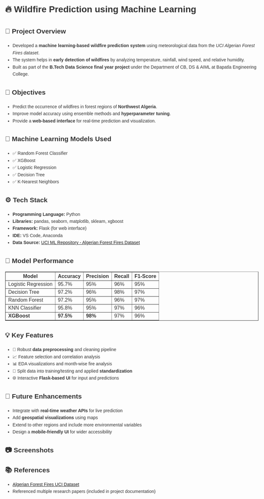 <!DOCTYPE html>
<html lang="en">
<head>
  <meta charset="UTF-8">
  <title>Wildfire Prediction Project</title>
</head>
<body style="font-family:Arial, sans-serif; line-height:1.6; color:#333; padding:20px; max-width:800px; margin:auto;">

  <h1>🔥 Wildfire Prediction using Machine Learning</h1>

  <h2>📘 Project Overview</h2>
  <ul>
    <li>Developed a <strong>machine learning-based wildfire prediction system</strong> using meteorological data from the <em>UCI Algerian Forest Fires dataset</em>.</li>
    <li>The system helps in <strong>early detection of wildfires</strong> by analyzing temperature, rainfall, wind speed, and relative humidity.</li>
    <li>Built as part of the <strong>B.Tech Data Science final year project</strong> under the Department of CB, DS & AIML at Bapatla Engineering College.</li>
  </ul>

  <h2>🎯 Objectives</h2>
  <ul>
    <li>Predict the occurrence of wildfires in forest regions of <strong>Northwest Algeria</strong>.</li>
    <li>Improve model accuracy using ensemble methods and <strong>hyperparameter tuning</strong>.</li>
    <li>Provide a <strong>web-based interface</strong> for real-time prediction and visualization.</li>
  </ul>

  <h2>🧠 Machine Learning Models Used</h2>
  <ul>
    <li>✅ Random Forest Classifier</li>
    <li>✅ XGBoost</li>
    <li>✅ Logistic Regression</li>
    <li>✅ Decision Tree</li>
    <li>✅ K-Nearest Neighbors</li>
  </ul>

  <h2>⚙️ Tech Stack</h2>
  <ul>
    <li><strong>Programming Language:</strong> Python</li>
    <li><strong>Libraries:</strong> pandas, seaborn, matplotlib, sklearn, xgboost</li>
    <li><strong>Framework:</strong> Flask (for web interface)</li>
    <li><strong>IDE:</strong> VS Code, Anaconda</li>
    <li><strong>Data Source:</strong> <a href="https://archive.ics.uci.edu/" target="_blank">UCI ML Repository - Algerian Forest Fires Dataset</a></li>
  </ul>

  <h2>🧪 Model Performance</h2>
  <table border="1" cellpadding="8" cellspacing="0" style="border-collapse: collapse;">
    <thead>
      <tr>
        <th>Model</th>
        <th>Accuracy</th>
        <th>Precision</th>
        <th>Recall</th>
        <th>F1-Score</th>
      </tr>
    </thead>
    <tbody>
      <tr>
        <td>Logistic Regression</td>
        <td>95.7%</td>
        <td>95%</td>
        <td>96%</td>
        <td>95%</td>
      </tr>
      <tr>
        <td>Decision Tree</td>
        <td>97.2%</td>
        <td>96%</td>
        <td>98%</td>
        <td>97%</td>
      </tr>
      <tr>
        <td>Random Forest</td>
        <td>97.2%</td>
        <td>95%</td>
        <td>96%</td>
        <td>97%</td>
      </tr>
      <tr>
        <td>KNN Classifier</td>
        <td>95.8%</td>
        <td>95%</td>
        <td>97%</td>
        <td>96%</td>
      </tr>
      <tr>
        <td><strong>XGBoost</strong></td>
        <td><strong>97.5%</strong></td>
        <td><strong>98%</strong></td>
        <td>97%</td>
        <td>96%</td>
      </tr>
    </tbody>
  </table>

  <h2>💡 Key Features</h2>
  <ul>
    <li>🧹 Robust <strong>data preprocessing</strong> and cleaning pipeline</li>
    <li>📈 Feature selection and correlation analysis</li>
    <li>📊 EDA visualizations and month-wise fire analysis</li>
    <li>🧪 Split data into training/testing and applied <strong>standardization</strong></li>
    <li>🌐 Interactive <strong>Flask-based UI</strong> for input and predictions</li>
  </ul>

  <h2>🚀 Future Enhancements</h2>
  <ul>
    <li>Integrate with <strong>real-time weather APIs</strong> for live prediction</li>
    <li>Add <strong>geospatial visualizations</strong> using maps</li>
    <li>Extend to other regions and include more environmental variables</li>
    <li>Design a <strong>mobile-friendly UI</strong> for wider accessibility</li>
  </ul>

  <h2>📷 Screenshots</h2>
  

  <h2>📚 References</h2>
  <ul>
    <li><a href="https://archive.ics.uci.edu/" target="_blank">Algerian Forest Fires UCI Dataset</a></li>
    <li>Referenced multiple research papers (included in project documentation)</li>
  </ul>

</body>
</html>

